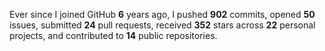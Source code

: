 Ever since I joined GitHub **6** years ago, I pushed **902** commits, opened **50** issues, submitted **24** pull requests, received **352** stars across **22** personal projects, and contributed to **14** public repositories.